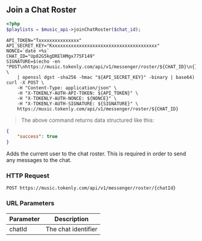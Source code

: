 ## Join a Chat Roster


```php
<?php
$playlists = $music_api->joinChatRoster($chat_id);
```

```shell
API_TOKEN="Txxxxxxxxxxxxxxx"
API_SECRET_KEY="Kxxxxxxxxxxxxxxxxxxxxxxxxxxxxxxxxxxxxxxx"
NONCE=`date +%s`
CHAT_ID="Up82G5kgDRElHMgx775F149"
SIGNATURE=$(echo -en "POST\nhttps://music.tokenly.com/api/v1/messenger/roster/${CHAT_ID}\n{}\n${API_TOKEN}\n${NONCE}" \
    | openssl dgst -sha256 -hmac "${API_SECRET_KEY}" -binary | base64)
curl -X POST \
    -H "Content-Type: application/json" \
    -H "X-TOKENLY-AUTH-API-TOKEN: ${API_TOKEN}" \
    -H "X-TOKENLY-AUTH-NONCE: ${NONCE}" \
    -H "X-TOKENLY-AUTH-SIGNATURE: ${SIGNATURE}" \
    https://music.tokenly.com/api/v1/messenger/roster/${CHAT_ID}
```

> The above command returns data structured like this:

```json
{
    "success": true
}
```

Adds the current user to the chat roster.  This is required in order to send any messages to the chat.

### HTTP Request

`POST https://music.tokenly.com/api/v1/messenger/roster/{chatId}`

### URL Parameters

Parameter | Description
--------- | -----------
chatId    | The chat identifier

